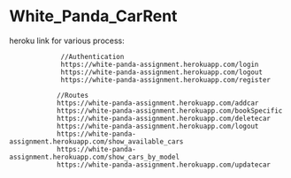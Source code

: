 # White_Panda_CarRent
heroku link for various process:

                 //Authentication 
                 https://white-panda-assignment.herokuapp.com/login
                 https://white-panda-assignment.herokuapp.com/logout
                 https://white-panda-assignment.herokuapp.com/register
                
                //Routes
                https://white-panda-assignment.herokuapp.com/addcar
                https://white-panda-assignment.herokuapp.com/bookSpecific
                https://white-panda-assignment.herokuapp.com/deletecar
                https://white-panda-assignment.herokuapp.com/logout
                https://white-panda-assignment.herokuapp.com/show_available_cars
                https://white-panda-assignment.herokuapp.com/show_cars_by_model
                https://white-panda-assignment.herokuapp.com/updatecar



